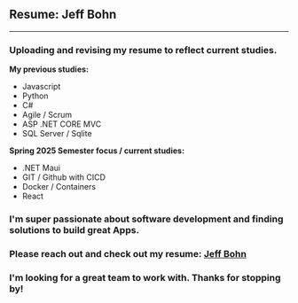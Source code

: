 ## Resume: Jeff Bohn  
---  

### Uploading and revising my resume to reflect current studies.  

**My previous studies:**  
- Javascript  
- Python  
- C#  
- Agile / Scrum  
- ASP .NET CORE MVC  
- SQL Server / Sqlite

**Spring 2025 Semester focus / current studies:**  
- .NET Maui
- GIT / Github with CICD  
- Docker / Containers
- React
  
### I'm super passionate about software development and finding solutions to build great Apps.  
### Please reach out and check out my resume: [Jeff Bohn](https://coolcreation.github.io/my-resume/) 
### I'm looking for a great team to work with. Thanks for stopping by!
